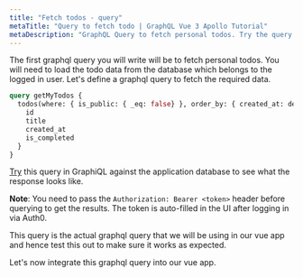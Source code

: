 ```yaml
---
title: "Fetch todos - query"
metaTitle: "Query to fetch todo | GraphQL Vue 3 Apollo Tutorial"
metaDescription: "GraphQL Query to fetch personal todos. Try the query in GraphiQL, passing the Authorization token to get authenticated results"
---
```


The first graphql query you will write will be to fetch personal todos. You will need to load the todo data from the database which belongs to the logged in user. Let's define a graphql query to fetch the required data.

```graphql
query getMyTodos {
  todos(where: { is_public: { _eq: false} }, order_by: { created_at: desc }) {
    id
    title
    created_at
    is_completed
  }
}
```

[Try](https://hasura.io/learn/graphql/graphiql) this query in GraphiQL against the application database to see what the response looks like.

**Note**: You need to pass the `Authorization: Bearer <token>` header before querying to get the results. The token is auto-filled in the UI after logging in via Auth0.

This query is the actual graphql query that we will be using in our vue app and hence test this out to make sure it works as expected.

Let's now integrate this graphql query into our vue app.